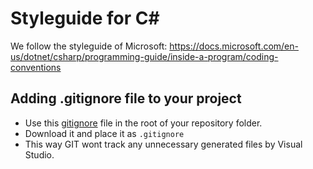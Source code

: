 # Styleguide for C#

We follow the styleguide of Microsoft: https://docs.microsoft.com/en-us/dotnet/csharp/programming-guide/inside-a-program/coding-conventions 

## Adding .gitignore file to your project
- Use this [gitignore](VisualStudio.gitignore) file in the root of your repository folder.
- Download it and place it as `.gitignore`
- This way GIT wont track any unnecessary generated files by Visual Studio.
